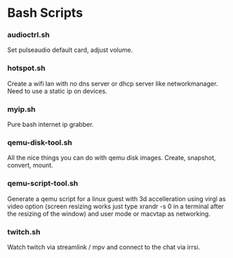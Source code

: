 # Bash Scripts

### audioctrl.sh
Set pulseaudio default card, adjust volume.

### hotspot.sh
Create a wifi lan with no dns server or dhcp server like networkmanager. Need to use a static ip on devices.

### myip.sh
Pure bash internet ip grabber.

### qemu-disk-tool.sh
All the nice things you can do with qemu disk images. Create, snapshot, convert, mount.

### qemu-script-tool.sh
Generate a qemu script for a linux guest with 3d accelleration using virgl as video option (screen resizing works just type xrandr -s 0 in a terminal after the resizing of the window) and user mode or macvtap as networking.

### twitch.sh
Watch twitch via streamlink / mpv and connect to the chat via irrsi.
